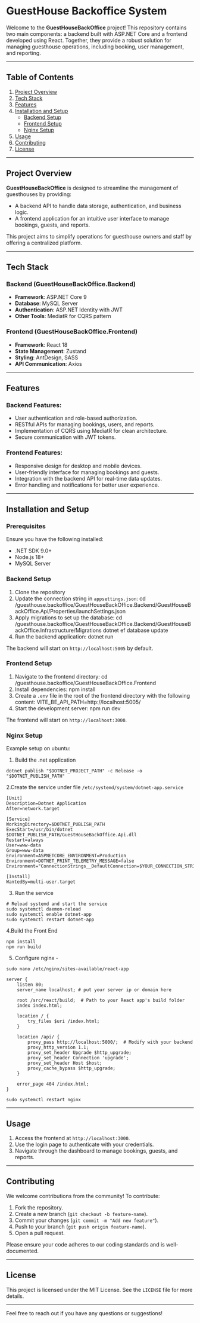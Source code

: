 # GuestHouse Backoffice System

Welcome to the **GuestHouseBackOffice** project! This repository contains two main components: a backend built with ASP.NET Core and a frontend developed using React. Together, they provide a robust solution for managing guesthouse operations, including booking, user management, and reporting.

---

## Table of Contents
1. [Project Overview](#project-overview)
2. [Tech Stack](#tech-stack)
3. [Features](#features)
4. [Installation and Setup](#installation-and-setup)
    - [Backend Setup](#backend-setup)
    - [Frontend Setup](#frontend-setup)
    - [Nginx Setup](#nginx-setup)
5. [Usage](#usage)
6. [Contributing](#contributing)
7. [License](#license)

---

## Project Overview

**GuestHouseBackOffice** is designed to streamline the management of guesthouses by providing:
- A backend API to handle data storage, authentication, and business logic.
- A frontend application for an intuitive user interface to manage bookings, guests, and reports.

This project aims to simplify operations for guesthouse owners and staff by offering a centralized platform.

---

## Tech Stack

### Backend (GuestHouseBackOffice.Backend)
- **Framework**: ASP.NET Core 9
- **Database**: MySQL Server
- **Authentication**: ASP.NET Identity with JWT
- **Other Tools**: MediatR for CQRS pattern

### Frontend (GuestHouseBackOffice.Frontend)
- **Framework**: React 18
- **State Management**: Zustand
- **Styling**: AntDesign, SASS
- **API Communication**: Axios

---

## Features

### Backend Features:
- User authentication and role-based authorization.
- RESTful APIs for managing bookings, users, and reports.
- Implementation of CQRS using MediatR for clean architecture.
- Secure communication with JWT tokens.

### Frontend Features:
- Responsive design for desktop and mobile devices.
- User-friendly interface for managing bookings and guests.
- Integration with the backend API for real-time data updates.
- Error handling and notifications for better user experience.

---

## Installation and Setup

### Prerequisites
Ensure you have the following installed:
- .NET SDK 9.0+
- Node.js 18+
- MySQL Server

### Backend Setup
1. Clone the repository
2. Update the connection string in `appsettings.json`:
   cd /guesthouse.backoffice/GuestHouseBackOffice.Backend/GuestHouseBackOffice.Api/Properties/launchSettings.json
3. Apply migrations to set up the database:
    cd /guesthouse.backoffice/GuestHouseBackOffice.Backend/GuestHouseBackOffice.Infrastructure/Migrations
   dotnet ef database update
4. Run the backend application:
    dotnet run

The backend will start on `http://localhost:5005` by default.

### Frontend Setup
1. Navigate to the frontend directory:
   cd /guesthouse.backoffice/GuestHouseBackOffice.Frontend
2. Install dependencies:
   npm install
3. Create a `.env` file in the root of the frontend directory with the following content:
   VITE_BE_API_PATH=http://localhost:5005/
4. Start the development server:
    npm run dev

The frontend will start on `http://localhost:3000`.

### Nginx Setup
Example setup on ubuntu:
1. Build the .net application

 ```dotnet publish "$DOTNET_PROJECT_PATH" -c Release -o "$DOTNET_PUBLISH_PATH"```

2.Create the service under file `/etc/systemd/system/dotnet-app.service`
``` 
[Unit]
Description=Dotnet Application
After=network.target

[Service]
WorkingDirectory=$DOTNET_PUBLISH_PATH
ExecStart=/usr/bin/dotnet $DOTNET_PUBLISH_PATH/GuestHouseBackOffice.Api.dll
Restart=always
User=www-data
Group=www-data
Environment=ASPNETCORE_ENVIRONMENT=Production
Environment=DOTNET_PRINT_TELEMETRY_MESSAGE=false
Environment="ConnectionStrings__DefaultConnection=$YOUR_CONNECTION_STRING"

[Install]
WantedBy=multi-user.target 
```
3. Run the service
``` 
# Reload systemd and start the service
sudo systemctl daemon-reload
sudo systemctl enable dotnet-app
sudo systemctl restart dotnet-app
```

4.Build the Front End
```
npm install
npm run build
```

5. Configure nginx - 

`sudo nano /etc/nginx/sites-available/react-app`

```
server {
    listen 80;
    server_name localhost; # put your server ip or domain here

    root /src/react/build;  # Path to your React app's build folder
    index index.html;

    location / {
        try_files $uri /index.html;
    }
    
    location /api/ {
        proxy_pass http://localhost:5000/;  # Modify with your backend
        proxy_http_version 1.1;
        proxy_set_header Upgrade $http_upgrade;
        proxy_set_header Connection 'upgrade';
        proxy_set_header Host $host;
        proxy_cache_bypass $http_upgrade;
    }

    error_page 404 /index.html;
}
```

`sudo systemctl restart nginx
`

---

## Usage

1. Access the frontend at `http://localhost:3000`.
2. Use the login page to authenticate with your credentials.
3. Navigate through the dashboard to manage bookings, guests, and reports.

---

## Contributing

We welcome contributions from the community! To contribute:
1. Fork the repository.
2. Create a new branch (`git checkout -b feature-name`).
3. Commit your changes (`git commit -m "Add new feature"`).
4. Push to your branch (`git push origin feature-name`).
5. Open a pull request.

Please ensure your code adheres to our coding standards and is well-documented.

---

## License

This project is licensed under the MIT License. See the `LICENSE` file for more details.

---

Feel free to reach out if you have any questions or suggestions!